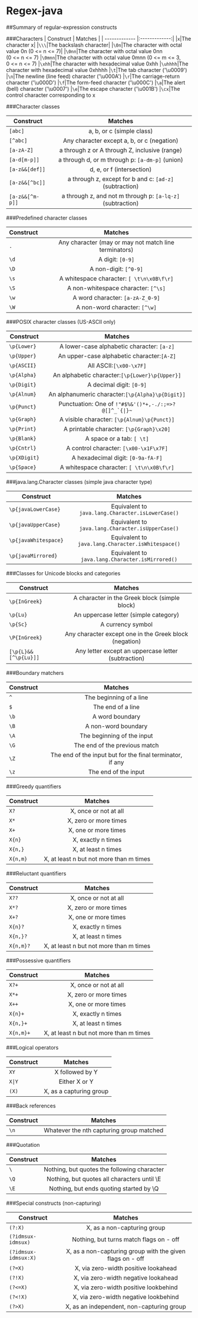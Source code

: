 # Regex-java
##Summary of regular-expression constructs

###Characters
| Construct     | Matches |
| ------------- |:-------------:| 
|`x`|The character x|
|`\\\`|The backslash character|
|`\0n`|The character with octal value 0n (0 <= n <= 7)|
|`\0nn`|The character with octal value 0nn (0 <= n <= 7)
|`\0mnn`|The character with octal value 0mnn (0 <= m <= 3, 0 <= n <= 7)
|`\xhh`|The character with hexadecimal value 0xhh
|`\uhhhh`|The character with hexadecimal value 0xhhhh
|`\t`|The tab character ('\u0009')
|`\n`|The newline (line feed) character ('\u000A')
|`\r`|The carriage-return character ('\u000D')
|`\f`|The form-feed character ('\u000C')
|`\a`|The alert (bell) character ('\u0007')
|`\e`|The escape character ('\u001B')
|`\cx`|The control character corresponding to x

###Character classes

| Construct     | Matches |
| ------------- |:-------------:| 
|`[abc]`|a, b, or c (simple class)
|`[^abc]`|Any character except a, b, or c (negation)
|`[a-zA-Z]`|a through z or A through Z, inclusive (range)
|`[a-d[m-p]]`|a through d, or m through p: `[a-dm-p]` (union)
|`[a-z&&[def]]`|d, e, or f (intersection)
|`[a-z&&[^bc]]`|a through z, except for b and c: <code>[ad-z]</code>(subtraction)
|`[a-z&&[^m-p]]`|a through z, and not m through p: <code>[a-lq-z]</code> (subtraction)

###Predefined character classes

| Construct     | Matches |
| ------------- |:-------------:| 
|`.`|Any character (may or may not match line terminators)
|`\d`|A digit: `[0-9]`
|`\D`|A non-digit: `[^0-9]`
|`\s`|A whitespace character: `[ \t\n\x0B\f\r]`
|`\S`|A non-whitespace character: `[^\s]`
|`\w`|A word character: `[a-zA-Z_0-9]`
|`\W`|A non-word character: `[^\w]`

###POSIX character classes (US-ASCII only)

| Construct     | Matches |
| ------------- |:-------------:| 
|`\p{Lower}`|A lower-case alphabetic character: `[a-z]`
|`\p{Upper}`|An upper-case alphabetic character:`[A-Z]`
|`\p{ASCII}`|All ASCII:`[\x00-\x7F]`
|`\p{Alpha}`|An alphabetic character:`[\p{Lower}\p{Upper}]`
|`\p{Digit}`|A decimal digit: `[0-9]`
|`\p{Alnum}`|An alphanumeric character:`[\p{Alpha}\p{Digit}]`
|`\p{Punct}`|Punctuation: One of <code>!"#$%&'()*+,-./:;=>?@[\]^_`{&#124;}~</code>
|`\p{Graph}`|A visible character: `[\p{Alnum}\p{Punct}]`
|`\p{Print}`|A printable character: `[\p{Graph}\x20]`
|`\p{Blank}`|A space or a tab: `[ \t]`
|`\p{Cntrl}`|A control character: `[\x00-\x1F\x7F]`
|`\p{XDigit}`|A hexadecimal digit: `[0-9a-fA-F]`
|`\p{Space}`|A whitespace character: `[ \t\n\x0B\f\r]`

###java.lang.Character classes (simple java character type)

| Construct     | Matches |
| ------------- |:-------------:| 
|`\p{javaLowerCase}`|Equivalent to `java.lang.Character.isLowerCase()`
|`\p{javaUpperCase}`|Equivalent to `java.lang.Character.isUpperCase()`
|`\p{javaWhitespace}`|Equivalent to `java.lang.Character.isWhitespace()`
|`\p{javaMirrored}`|Equivalent to `java.lang.Character.isMirrored()`

###Classes for Unicode blocks and categories

| Construct     | Matches |
| ------------- |:-------------:| 
|`\p{InGreek}`|A character in the Greek block (simple block)
|`\p{Lu}`|An uppercase letter (simple category)
|`\p{Sc}`|A currency symbol
|`\P{InGreek}`|Any character except one in the Greek block (negation)
|`[\p{L}&&[^\p{Lu}]]`|Any letter except an uppercase letter (subtraction)

###Boundary matchers

| Construct     | Matches |
| ------------- |:-------------:| 
|`^`|The beginning of a line
|`$`|The end of a line
|`\b`|A word boundary
|`\B`|A non-word boundary
|`\A`|The beginning of the input
|`\G`|The end of the previous match
|`\Z`|The end of the input but for the final terminator, if any
|`\z`|The end of the input

###Greedy quantifiers

| Construct     | Matches |
| ------------- |:-------------:| 
|`X?`|X, once or not at all
|`X*`|X, zero or more times
|`X+`|X, one or more times
|`X{n}`|X, exactly n times
|`X{n,}`|X, at least n times
|`X{n,m}`|X, at least n but not more than m times

###Reluctant quantifiers

| Construct     | Matches |
| ------------- |:-------------:| 
|`X??`|X, once or not at all
|`X*?`|X, zero or more times
|`X+?`|X, one or more times
|`X{n}?`|X, exactly n times
|`X{n,}?`|X, at least n times
|`X{n,m}?`|X, at least n but not more than m times

###Possessive quantifiers

| Construct     | Matches |
| ------------- |:-------------:| 
|`X?+`|X, once or not at all
|`X*+`|X, zero or more times
|`X++`|X, one or more times
|`X{n}+`|X, exactly n times
|`X{n,}+`|X, at least n times
|`X{n,m}+`|X, at least n but not more than m times

###Logical operators

| Construct     | Matches |
| ------------- |:-------------:| 
|`XY`|X followed by Y
|<code>X&#124;Y</code>|Either X or Y
|`(X)`|X, as a capturing group

###Back references

| Construct     | Matches |
| ------------- |:-------------:| 
|`\n`|Whatever the nth capturing group matched

###Quotation

| Construct     | Matches |
| ------------- |:-------------:| 
|<code>\\</code>|Nothing, but quotes the following character
|`\Q`|Nothing, but quotes all characters until \E
|`\E`|Nothing, but ends quoting started by \Q

###Special constructs (non-capturing)

| Construct     | Matches |
| ------------- |:-------------:| 
|`(?:X)`|X, as a non-capturing group
|`(?idmsux-idmsux)`|Nothing, but turns match flags on - off
|`(?idmsux-idmsux:X)`|X, as a non-capturing group with the given flags on - off
|`(?=X)`|X, via zero-width positive lookahead
|`(?!X)`|X, via zero-width negative lookahead
|`(?<=X)`|X, via zero-width positive lookbehind
|`(?<!X)`|X, via zero-width negative lookbehind
|`(?>X)`|X, as an independent, non-capturing group
